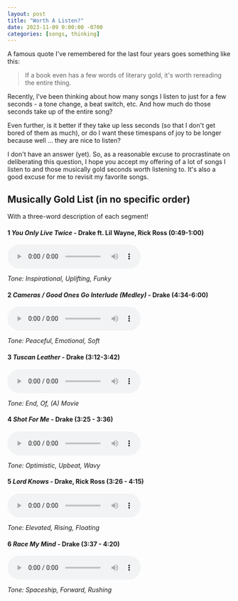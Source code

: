 ```yaml
---
layout: post
title: "Worth A Listen?"
date: 2023-11-09 0:00:00 -0700
categories: [songs, thinking]
---
```


<script src="https://cdn.mathjax.org/mathjax/latest/MathJax.js?config=TeX-AMS-MML_HTMLorMML" type="text/javascript"></script>

A famous quote I've remembered for the last four years goes something like this:

> If a book even has a few words of literary gold, it's worth rereading the entire thing.

Recently, I've been thinking about how many songs I listen to just for a few seconds - a tone change, a beat switch, etc.
And how much do those seconds take up of the entire song?

Even further, is it better if they take up less seconds (so that I don't get bored of them as much), or do I want these timespans of joy to be longer because well ... they are nice to listen?

I don't have an answer (yet). So, as a reasonable excuse to procrastinate on deliberating this question, I hope you accept my offering of a lot of songs I listen to and those musically gold seconds worth listening to. It's also a good excuse for me to revisit my favorite songs.

## Musically Gold List (in no specific order)

With a three-word description of each segment!

#### 1 _You Only Live Twice_ - Drake ft. Lil Wayne, Rick Ross (0:49-1:00)

<audio style="text-align:center" src="/songs/yolo.mp3#t=49" controls preload></audio>

_Tone: Inspirational, Uplifting, Funky_

#### 2 _Cameras / Good Ones Go Interlude (Medley)_ - Drake (4:34-6:00)

<audio style="text-align:center" src="/songs/cameras.mp3#t=274" controls preload></audio>

_Tone: Peaceful, Emotional, Soft_

#### 3 _Tuscan Leather_ - Drake (3:12-3:42)

<audio style="text-align:center" src="/songs/tl.mp4#t=192" controls preload></audio>

_Tone: End, Of, (A) Movie_

#### 4 _Shot For Me_ - Drake (3:25 - 3:36)

<audio style="text-align:center" src="/songs/shotforme.mp3#t=205" controls preload></audio>

_Tone: Optimistic, Upbeat, Wavy_

#### 5 _Lord Knows_ - Drake, Rick Ross (3:26 - 4:15)

<audio style="text-align:center" src="/songs/lord_knows.mp3#t=206" controls preload></audio>

_Tone: Elevated, Rising, Floating_

#### 6 _Race My Mind_ - Drake (3:37 - 4:20)

<audio style="text-align:center" src="/songs/rcm.mp3#t=217" controls preload></audio>

_Tone: Spaceship, Forward, Rushing_
